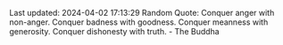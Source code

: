 Last updated: 2024-04-02 17:13:29
Random Quote: Conquer anger with non-anger. Conquer badness with goodness. Conquer meanness with generosity. Conquer dishonesty with truth. - The Buddha
